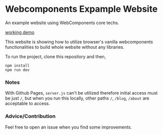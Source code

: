 # Webcomponents Expample Website
An example website using WebComponents core techs.

[working demo](https://lyonish.github.io/webcomponents-example-website/)

This website is showing how to utilize browser's vanilla webcomponents functionalities to build whole website without any libraries.

To run the project, clone this repository and then,

```
npm install
npm run dev
```

### Notes
With Github Pages, `server.js` can't be utilized therefore initial access must be just `/`, but when you run this locally, other paths `/`, `/blog`, `/about` are acceptable to access.

### Advice/Contribution
Feel free to open an issue when you find some improvements.
